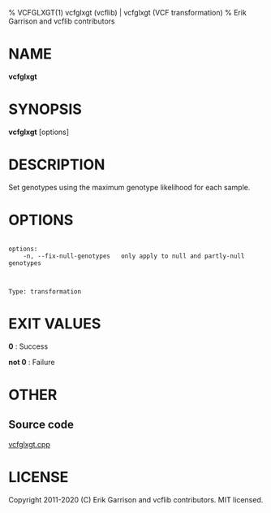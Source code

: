 % VCFGLXGT(1) vcfglxgt (vcflib) | vcfglxgt (VCF transformation)
% Erik Garrison and vcflib contributors

# NAME

**vcfglxgt**

# SYNOPSIS

**vcfglxgt** [options] <vcf file>

# DESCRIPTION

Set genotypes using the maximum genotype likelihood for each sample.



# OPTIONS

```

options:
    -n, --fix-null-genotypes   only apply to null and partly-null genotypes



Type: transformation

```





# EXIT VALUES

**0**
: Success

**not 0**
: Failure

# OTHER

## Source code

[vcfglxgt.cpp](https://github.com/vcflib/vcflib/blob/master/src/vcfglxgt.cpp)

# LICENSE

Copyright 2011-2020 (C) Erik Garrison and vcflib contributors. MIT licensed.

<!--
  Created with ./scripts/bin2md.rb scripts/bin2md-template.erb
-->
